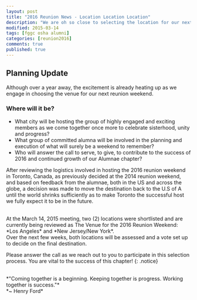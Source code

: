 ```yaml
---
layout: post
title: "2016 Reunion News - Location Location Location"
description: "We are oh so close to selecting the location for our next reunion weekend in 2016. Check out our update..."
modified: 2015-03-14
tags: [fggc osha alumni]
categories: [reunion2016]
comments: true
published: true
---
```


## Planning Update

Although over a year away, the excitement is already heating up as we engage in choosing the venue for our next reunion weekend. 

### Where will it be?
* What city will be hosting the group of highly engaged and exciting members as we come together once more to celebrate sisterhood, unity and progress?
* What group of committed alumna will be involved in the planning and execution of what will surely be a weekend to remember?
* Who will answer the call to serve, to give, to contribute to the success of 2016 and continued growth of our Alumnae chapter?

After reviewing the logistics involved in hosting the 2016 reunion weekend in Toronto, Canada, as previously decided at the 2014 reunion weekend, and based on feedback from the alumnae, both in the US and across the globe, a decision was made to move the destination back to the U.S of A until the world shrinks sufficiently as to make Toronto the successful host we fully expect it to be in the future.

<br>
At the March 14, 2015 meeting, two (2) locations were shortlisted and are currently being reviewed as The Venue for the 2016 Reunion Weekend: *Los Angeles* and *New Jersey/New York*.

<br>
Over the next few weeks, both locations will be assessed and a vote set up to decide on the final destination.

Please answer the call as we reach out to you to participate in this selection process. You are vital to the success of this chapter!
{: .notice} 

<br>
*"Coming together is a beginning. Keeping together is progress. Working together is success."*
<br>
*~ Henry Ford*
